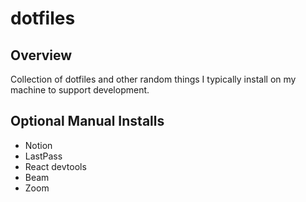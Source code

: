 # dotfiles

## Overview

Collection of dotfiles and other random things I typically install on my machine to support development.

## Optional Manual Installs

- Notion
- LastPass
- React devtools
- Beam
- Zoom
